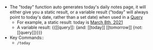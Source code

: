 - The "today" function auto generates today's daily notes page, it will either give you a static result, or a variable result ("today" will always point to today's date, rather than a set date) when used in a [Query](Query.md) 
    - For example, a static result: today is [March 8th, 2021](March%208th%2C%202021.md)
    - A variable result: {{[[query]]: {and: [[today]] [[tomorrow]] {not: [[query]]}}}}
- Key Commands::
    - `/today`